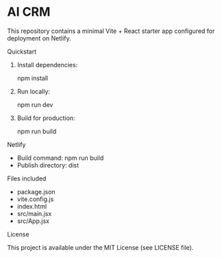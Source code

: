 # AI CRM

This repository contains a minimal Vite + React starter app configured for deployment on Netlify.

Quickstart

1. Install dependencies:

   npm install

2. Run locally:

   npm run dev

3. Build for production:

   npm run build

Netlify

- Build command: npm run build
- Publish directory: dist

Files included

- package.json
- vite.config.js
- index.html
- src/main.jsx
- src/App.jsx

License

This project is available under the MIT License (see LICENSE file).